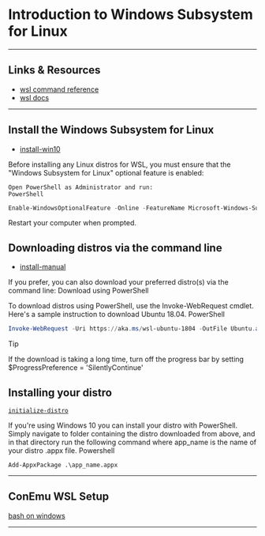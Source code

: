 # Introduction to Windows Subsystem for Linux

---

## Links & Resources

- [wsl command reference](https://docs.microsoft.com/en-us/windows/wsl/reference)
- [wsl docs](https://docs.microsoft.com/en-us/windows/wsl/about?redirectedfrom=MSDN)

---

## Install the Windows Subsystem for Linux

- [install-win10](https://docs.microsoft.com/en-us/windows/wsl/install-win10)

Before installing any Linux distros for WSL, you must ensure that the "Windows Subsystem for Linux" optional feature is enabled:

    Open PowerShell as Administrator and run:
    PowerShell

```powershell
Enable-WindowsOptionalFeature -Online -FeatureName Microsoft-Windows-Subsystem-Linux
```

Restart your computer when prompted.

## Downloading distros via the command line

- [install-manual](https://docs.microsoft.com/en-us/windows/wsl/install-manual)

If you prefer, you can also download your preferred distro(s) via the command line:
Download using PowerShell

To download distros using PowerShell, use the Invoke-WebRequest cmdlet. Here's a sample instruction to download Ubuntu 18.04.
PowerShell

```powershell
Invoke-WebRequest -Uri https://aka.ms/wsl-ubuntu-1804 -OutFile Ubuntu.appx -UseBasicParsing
```

Tip

If the download is taking a long time, turn off the progress bar by setting $ProgressPreference = 'SilentlyContinue'

## Installing your distro

[`initialize-distro`](https://docs.microsoft.com/en-us/windows/wsl/initialize-distro)

If you're using Windows 10 you can install your distro with PowerShell. Simply navigate to folder containing the distro downloaded from above, and in that directory run the following command where app_name is the name of your distro .appx file.
Powershell

`Add-AppxPackage .\app_name.appx`

---

## ConEmu WSL Setup

[bash on windows](https://conemu.github.io/en/BashOnWindows.html#TLDR)

---
